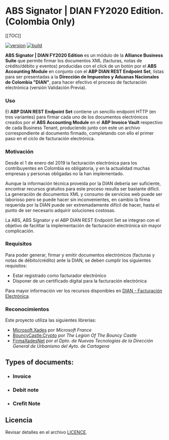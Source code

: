 # ABS Signator | DIAN FY2020 Edition. (Colombia Only)

[[_TOC_]]

[![version](https://img.shields.io/badge/version-2.0.0-blue.svg)](#) [![build](https://img.shields.io/badge/build-passing-brightgreen.svg)](#)

**ABS Signator | DIAN FY2020 Edition** es un módulo de la **Alliance Business Suite** que permite firmar los documentos XML (facturas, notas de crédito/débito y eventos) producidas con el click de un botón por el **ABS Accounting Module** en conjunto con el **ABP DIAN REST Endpoint Set**, listas para ser presentadas a la **Dirección de Impuestos y Aduanas Nacionales de Colombia "DIAN"**, para hacer efectivo el proceso de facturación electrónica (versión Validación Previa).

### Uso

El **ABP DIAN REST Endpoint Set** contiene un sencillo endpoint HTTP (en tres variantes) para firmar cada uno de los documentos electrónicos creados por el **ABS Accounting Module** en el **ABP Invoice Vault** respectivo de cada Business Tenant, produciendo junto con este un archivo correspondiente al documento firmado, completando con ello el primer paso en el ciclo de facturación electrónica.

### Motivación

Desde el 1 de enero del 2019 la facturación electrónica para los contribuyentes en Colombia es obligatoria, y en la actualidad muchas empresas y personas obligadas no la han implementado. 

Aunque la información técnica proveída por la DIAN debería ser suficiente, encontrar recursos gratuitos para este proceso resulta ser bastante difícil. La generación de documentos XML y consumo de servicios web puede ser laborioso pero se puede hacer sin inconvenientes, en cambio la firma requerida por la DIAN puede ser extremadamente difícil de hacer, hasta el punto de ser necesario adquirir soluciones costosas.

La ABS, ABS Signator y el ABP DIAN REST Endpoint Set se integran con el objetivo de facilitar la implementación de facturación electrónica sin mayor complicación.

### Requisitos

Para poder generar, firmar y emitir documentos electrónicos (facturas y notas de débito/crédito) ante la DIAN, se deben cumplir los siguientes requisitos:

* Estar registrado como facturador electrónico
* Disponer de un certificado digital para la facturación electrónica

Para mayor información ver los recursos disponibles en [DIAN - Facturación Electrónica](https://www.dian.gov.co/fizcalizacioncontrol/herramienconsulta/FacturaElectronica/).

### Reconocimientos

Este proyecto utiliza las siguientes librerías:

- [Microsoft.Xades](#reconocimientos) por *Microsoft France*
- [BouncyCastle.Crypto](https://www.bouncycastle.org/csharp/) por *The Legion Of The Bouncy Castle*
- [FirmaXadesNet](https://github.com/ctt-gob-es/FirmaXadesNet) por *el Dpto. de Nuevas Tecnologías de la Dirección General de Urbanismo del Ayto. de Cartagena*

## Types of documents:

- ### Invoice
- ### Debit note
- ### Crefit Note

## Licencia

Revisar detalles en el archivo [LICENCE](/English/About/Legal/Terms-and-conditions).